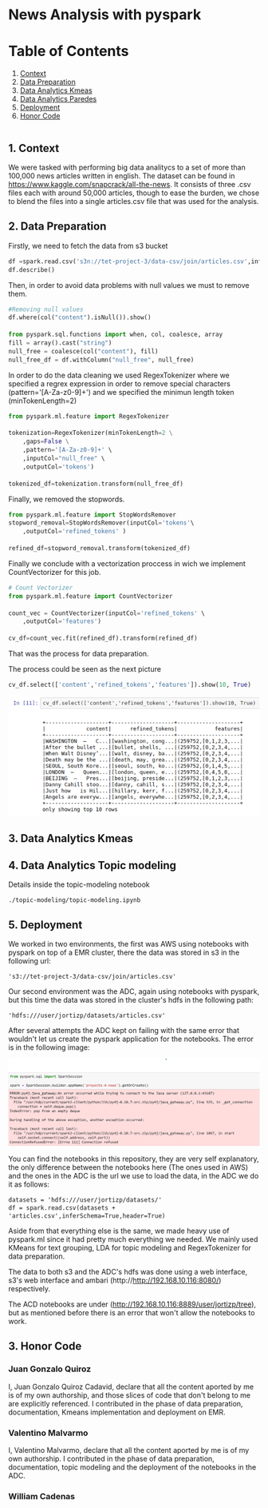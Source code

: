 # News Analysis with pyspark

# Table of Contents
1. [Context](#context)
2. [Data Preparation](#DataPre)
3. [Data Analytics Kmeas](#kmeans)
4. [Data Analytics Paredes](#paredes)
5. [Deployment](#Deployment)
6. [Honor Code](#code)

```python

```

## 1. Context <a name="context"></a>
We were tasked with performing big data analitycs to a set of more than 100,000 news articles written in english.
The dataset can be found in https://www.kaggle.com/snapcrack/all-the-news. It consists of three .csv files each with around 50,000 articles, though to ease the burden, we chose to blend the files into a single articles.csv file that was used for the analysis.

## 2. Data Preparation <a name="DataPre"></a>

Firstly, we need to fetch the data from s3 bucket

```python
df =spark.read.csv('s3n://tet-project-3/data-csv/join/articles.csv',inferSchema=True,header=True)
df.describe()

```

Then, in order to avoid data problems with null values we must to remove them.

```python
#Removing null values
df.where(col("content").isNull()).show()

from pyspark.sql.functions import when, col, coalesce, array
fill = array().cast("string")
null_free = coalesce(col("content"), fill)
null_free_df = df.withColumn("null_free", null_free)

```
In order to do the data cleaning we used RegexTokenizer where we specified a regrex expression in order to remove special characters (pattern='[A-Za-z0-9]+') and we specified the minimun length token (minTokenLength=2)

```python
from pyspark.ml.feature import RegexTokenizer

tokenization=RegexTokenizer(minTokenLength=2 \
    ,gaps=False \
    ,pattern='[A-Za-z0-9]+' \
    ,inputCol="null_free" \
    ,outputCol='tokens')

tokenized_df=tokenization.transform(null_free_df)

```

Finally, we removed the stopwords.

```python
from pyspark.ml.feature import StopWordsRemover
stopword_removal=StopWordsRemover(inputCol='tokens'\
    ,outputCol='refined_tokens' )

refined_df=stopword_removal.transform(tokenized_df)
```

Finally we conclude with a vectorization proccess in wich we implement CountVectorizer for this job.


```python
# Count Vectorizer
from pyspark.ml.feature import CountVectorizer

count_vec = CountVectorizer(inputCol='refined_tokens' \
    ,outputCol='features')

cv_df=count_vec.fit(refined_df).transform(refined_df)
```

That was the process for data preparation.

The process could be seen as the next picture 

```python
cv_df.select(['content','refined_tokens','features']).show(10, True)
```

![select](./documentation/dataend.png)


## 3. Data Analytics Kmeas <a name="kmeans"></a>



## 4. Data Analytics Topic modeling <a name="paredes"></a>
Details inside the topic-modeling notebook
    
    ./topic-modeling/topic-modeling.ipynb

## 5. Deployment <a name="Deployment"></a>
We worked in two environments, the first was AWS using notebooks with pyspark on top of a EMR cluster, there the data was stored in s3 in the following url:

    's3://tet-project-3/data-csv/join/articles.csv'

Our second environment was the ADC, again using notebooks with pyspark, but this time the data was stored in the cluster's hdfs in the following path:
    
    'hdfs:///user/jortizp/datasets/articles.csv'
    
After several attempts the ADC kept on failing with the same error that wouldn't let us create the pyspark application for the notebooks. The error is in the following image:

![java-error](./documentation/DCA-error.png)

You can find the  notebooks in this repository, they are very self explanatory, the only difference between the notebooks here (The ones used in AWS) and the ones in the ADC is the url we use to load the data, in the ADC we do it as follows:

    datasets = 'hdfs:///user/jortizp/datasets/'
    df = spark.read.csv(datasets + 'articles.csv',inferSchema=True,header=True)
    
Aside from that everything else is the same, we made heavy use of pyspark.ml since it had pretty much everything we needed. We mainly used KMeans for text grouping, LDA for topic modeling and RegexTokenizer for data preparation.

The data to both s3 and the ADC's hdfs was done using a web interface, s3's web interface and ambari (http://http://192.168.10.116:8080/) respectively.

The ACD notebooks are under (http://192.168.10.116:8889/user/jortizp/tree), but as mentioned before there is an error that won't allow the notebooks to work.

## 3. Honor Code <a name="code"></a>

### Juan Gonzalo Quiroz

I, Juan Gonzalo Quiroz Cadavid, declare that all the content aported by me is of my own authorship, and those slices of code that don't belong to me are explicitly  referenced. I contributed in the phase of data preparation, documentation, Kmeans implementation and deployment on EMR.

### Valentino Malvarmo
I, Valentino Malvarmo, declare that all the content aported by me is of my own authorship. I contributed in the phase of data preparation, documentation, topic modeling and the deployment of the notebooks in the ADC.

### William Cadenas
